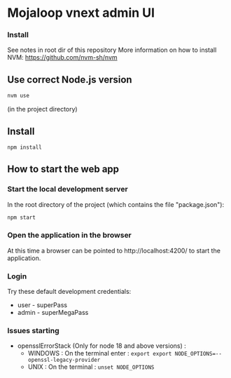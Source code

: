 # Mojaloop vnext admin UI


### Install
See notes in root dir of this repository
More information on how to install NVM: https://github.com/nvm-sh/nvm

## Use correct Node.js version
```bash
nvm use
```
(in the project directory)

## Install
```bash
npm install
```

## How to start the web app

### Start the local development server
In the root directory of the project (which contains the file "package.json"):

```bash
npm start
```

### Open the application in the browser

At this time a browser can be pointed to http://localhost:4200/ to start the application.


### Login

Try these default development credentials:
- user - superPass
- admin - superMegaPass


### Issues starting

 - opensslErrorStack (Only for node 18 and above versions) :
    - WINDOWS : On the terminal enter : ```export export NODE_OPTIONS=--openssl-legacy-provider```
    - UNIX : On the terminal : ```unset NODE_OPTIONS```
